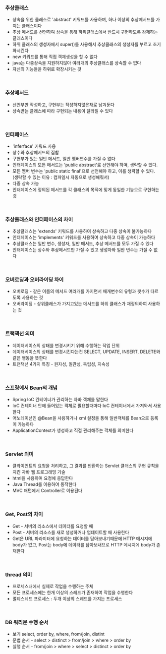 ### 추상클래스

- 상속을 위한 클래스로 'abstract' 키워드를 사용하며, 하나 이상의 추상메서드를 가지는 클래스이다
- 추상 메서드를 선언하여 상속을 통해 하위클래스에서 반드시 구현하도록 강제하는 클래스이다
- 하위 클래스의 생성자에서 super()를 사용해서 추상클래스의 생성자를 부르고 초기화시킨다
- new 키워드를 통해 직접 객체생성을 할 수 없다
- java는 다중상속을 지원하지않아 여러개의 추상클래스를 상속할 수 없다
- 자신의 기능들을 하위로 확장시키는 것

<br>

### 추상메서드

- 선언부만 작성하고, 구현부는 작성하지않은채로 남겨둔다
- 상속받는 클래스에 따라 구현되는 내용이 달라질 수 있다

<br>

### 인터페이스

- 'inferface' 키워드 사용
- 상수와 추상메서드의 집합
- 구현부가 있는 일반 메서드, 일반 멤버변수를 가질 수 없다
- 인터페이스의 모든 메서드는 'public abstract'로 선언해야 하며, 생략할 수 있다.
- 모든 멤버 변수는 'public static final'으로 선언해야 하고, 이를 생략할 수 있다. (생략할 수 있는 이유 : 컴파일시 자동으로 생성해줘서)
- 다중 상속 가능
- 인터페이스에 정의된 메서드를 각 클래스의 목적에 맞게 동일한 기능으로 구현하는 것

<br>

### 추상클래스와 인터페이스의 차이

- 추상클래스는 'extends' 키워드를 사용하여 상속하고 다중 상속이 불가능하다
- 인터페이스는 'implements' 키워드를 사용하여 상속하고 다중 상속이 가능하다
- 추상클래스는 일반 변수, 생성자, 일반 메서드, 추상 메서드를 모두 가질 수 있다
- 인터페이스는 상수와 추상메서드만 가질 수 있고 생성자와 일반 변수는 가질 수 없다

<br>

### 오버로딩과 오버라이딩 차이

- 오버로딩 - 같은 이름의 메서드 여러개를 가지면서 매개변수의 유형과 갯수가 다르도록 사용하는 것
- 오버라이딩 - 상위클래스가 가지고있는 메서드를 하위 클래스가 재정의하여 사용하는 것 

<br>

### 트랙잭션 의미

- 데이터베이스의 상태를 변경시키기 위해 수행하는 작업 단위
- 데이터베이스의 상태를 변경시킨다는건 SELECT, UPDATE, INSERT, DELETE와 같은 행동을 뜻한다
- 트랜잭션 4가지 특징 - 원자성, 일관성, 독립성, 지속성

<br>

### 스프링에서 Bean의 개념 

- Spring IoC 컨테이너가 관리하는 자바 객체를 말한다
- IoC 컨테이너 안에 들어있는 객체로 필요할때마다 IoC 컨테이너에서 가져와서 사용한다
- 어노테이션인 @Bean을 사용하거나 xml 설정을 통해 일반객체를 Bean으로 등록이 가능하다
- ApplicationContext가 생성하고 직접 관리해주는 객체를 의미한다 

<br>

### Servlet 의미

- 클라이언트의 요청을 처리하고, 그 결과를 반환하는 Servlet 클래스의 구현 규칙을 지킨 자바 웹 프로그래밍 기술
- html을 사용하여 요청에 응답한다
- Java Thread를 이용하여 동작한다
- MVC 패턴에서 Controller로 이용된다

<br>

### Get, Post의 차이

- Get - 서버의 리소스에서 데이터를 요청할 때
- Post - 서버의 리소스를 새로 생성하거나 업데이트할 때 사용한다
- Get은 URL 파라미터에 요청하는 데이터를 담아보내기때문에 HTTP 메시지에 body가 없고, Post는 body에 데이터를 담아보내므로 HTTP 메시지에 body가 존재한다 

<br>

### thread 의미

- 프로세스내에서 실제로 작업을 수행하는 주체
- 모든 프로세스에는 한개 이상의 스레드가 존재하여 작업을 수행한다
- 멀티스레드 프로세스 : 두개 이상의 스레드를 가지는 프로세스

<br>

### DB 쿼리문 수행 순서

- 보기 select, order by, where, from/join, distint
- 문법 순서 - select > distinct > from/join > where > order by
- 실행 순서 - from/join > where > select > distinct > order by
